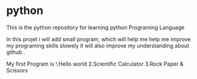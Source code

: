 # python
This is the python repository for learning python Programing Language 

In this projet i will add small program, which will help me help me improve my programing skills slowely it will also improve my understanding about github .

 My first Program is 
 !.Hello world
 2.Scientific Calculator
 3.Rock Paper & Scissors
